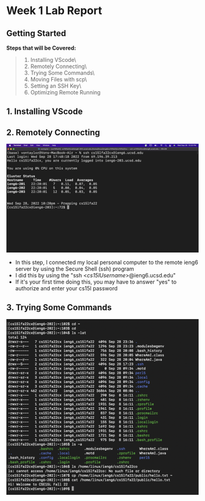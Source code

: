 # Week 1 Lab Report
## Getting Started

**Steps that will be Covered:**
> 1. Installing VScode\
> 2. Remotely Connecting\
> 3. Trying Some Commands\
> 4. Moving Files with scp\
> 5. Setting an SSH Key\
> 6. Optimizing Remote Running


## 1. Installing VScode
## 2. Remotely Connecting
![Connecting-to-ieng6](Week-1-Lab-Reports-Pics/Remotely-Connecting.jpg)
- In this step, I connected my local personal computer to the remote ieng6 server by using the Secure Shell (ssh) program
- I did this by using the "ssh <*cs15lUsername*>@ieng6.ucsd.edu"
- If it's your first time doing this, you may have to answer "yes" to authorize and enter your cs15l password

## 3. Trying Some Commands
![Trying-Commands](Week-1-Lab-Reports-Pics/Trying-Some-Commands.jpg)
